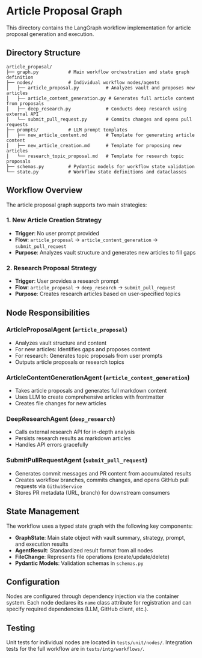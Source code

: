 # Article Proposal Graph

This directory contains the LangGraph workflow implementation for article proposal generation and execution.

## Directory Structure

```
article_proposal/
├── graph.py           # Main workflow orchestration and state graph definition
├── nodes/             # Individual workflow nodes/agents
│   ├── article_proposal.py          # Analyzes vault and proposes new articles
│   ├── article_content_generation.py # Generates full article content from proposals
│   ├── deep_research.py             # Conducts deep research using external API
│   └── submit_pull_request.py       # Commits changes and opens pull requests
├── prompts/           # LLM prompt templates
│   ├── new_article_content.md       # Template for generating article content
│   ├── new_article_creation.md      # Template for proposing new articles
│   └── research_topic_proposal.md   # Template for research topic proposals
├── schemas.py         # Pydantic models for workflow state validation
└── state.py           # Workflow state definitions and dataclasses
```

## Workflow Overview

The article proposal graph supports two main strategies:

### 1. New Article Creation Strategy
- **Trigger**: No user prompt provided
- **Flow**: `article_proposal` → `article_content_generation` → `submit_pull_request`
- **Purpose**: Analyzes vault structure and generates new articles to fill gaps

### 2. Research Proposal Strategy
- **Trigger**: User provides a research prompt
- **Flow**: `article_proposal` → `deep_research` → `submit_pull_request`
- **Purpose**: Creates research articles based on user-specified topics

## Node Responsibilities

### ArticleProposalAgent (`article_proposal`)
- Analyzes vault structure and content
- For new articles: Identifies gaps and proposes content
- For research: Generates topic proposals from user prompts
- Outputs article proposals or research topics

### ArticleContentGenerationAgent (`article_content_generation`)
- Takes article proposals and generates full markdown content
- Uses LLM to create comprehensive articles with frontmatter
- Creates file changes for new articles

### DeepResearchAgent (`deep_research`)
- Calls external research API for in-depth analysis
- Persists research results as markdown articles
- Handles API errors gracefully

### SubmitPullRequestAgent (`submit_pull_request`)
- Generates commit messages and PR content from accumulated results
- Creates workflow branches, commits changes, and opens GitHub pull requests via `GithubService`
- Stores PR metadata (URL, branch) for downstream consumers

## State Management

The workflow uses a typed state graph with the following key components:

- **GraphState**: Main state object with vault summary, strategy, prompt, and execution results
- **AgentResult**: Standardized result format from all nodes
- **FileChange**: Represents file operations (create/update/delete)
- **Pydantic Models**: Validation schemas in `schemas.py`

## Configuration

Nodes are configured through dependency injection via the container system. Each node declares its `name` class attribute for registration and can specify required dependencies (LLM, GitHub client, etc.).

## Testing

Unit tests for individual nodes are located in `tests/unit/nodes/`. Integration tests for the full workflow are in `tests/intg/workflows/`.
